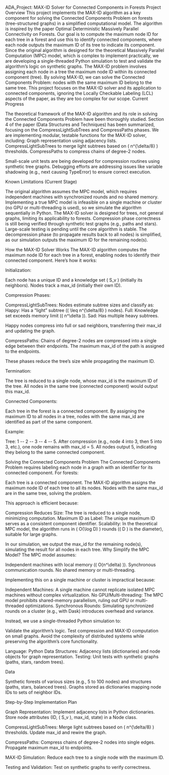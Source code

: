 ADA_Project: MAX-ID Solver for Connected Components in Forests
Project Overview
This project implements the MAX-ID algorithm as a key component for solving the Connected Components Problem on forests (tree-structured graphs) in a simplified computational model. The algorithm is inspired by the paper Optimal Deterministic Massively Parallel Connectivity on Forests. Our goal is to compute the maximum node ID for each tree in a forest and use this to identify connected components, where each node outputs the maximum ID of its tree to indicate its component. Since the original algorithm is designed for the theoretical Massively Parallel Computation (MPC) model, which is complex to implement practically, we are developing a single-threaded Python simulation to test and validate the algorithm’s logic on synthetic graphs.
The MAX-ID problem involves assigning each node in a tree the maximum node ID within its connected component (tree). By solving MAX-ID, we can solve the Connected Components Problem: nodes with the same maximum ID belong to the same tree. This project focuses on the MAX-ID solver and its application to connected components, ignoring the Locally Checkable Labeling (LCL) aspects of the paper, as they are too complex for our scope.
Current Progress

The theoretical framework of the MAX-ID algorithm and its role in solving the Connected Components Problem have been thoroughly studied.
Section 4 of the paper (Data Structures and Techniques) has been summarized, focusing on the CompressLightSubTrees and CompressPaths phases.
We are implementing modular, testable functions for the MAX-ID solver, including:
Graph representation using adjacency lists.
CompressLightSubTrees to merge light subtrees based on ( n^{\delta/8} ) thresholds.
CompressPaths to compress chains of degree-2 nodes.


Small-scale unit tests are being developed for compression routines using synthetic tree graphs.
Debugging efforts are addressing issues like variable shadowing (e.g., next causing TypeError) to ensure correct execution.

Known Limitations (Current Stage)

The original algorithm assumes the MPC model, which requires independent machines with synchronized rounds and no shared memory. Implementing a true MPC model is infeasible on a single machine or cluster (no GPU or multi-threading is used), so we simulate the algorithm sequentially in Python.
The MAX-ID solver is designed for trees, not general graphs, limiting its applicability to forests.
Compression phase correctness is still being verified through synthetic test graphs (e.g., paths and stars).
Large-scale testing is pending until the core algorithm is stable.
The decompression phase (to propagate results back to all nodes) is simplified, as our simulation outputs the maximum ID for the remaining node(s).

How the MAX-ID Solver Works
The MAX-ID algorithm computes the maximum node ID for each tree in a forest, enabling nodes to identify their connected component. Here’s how it works:

Initialization:

Each node has a unique ID and a knowledge set ( S_v ) (initially its neighbors).
Nodes track a max_id (initially their own ID).


Compression Phases:

CompressLightSubTrees:
Nodes estimate subtree sizes and classify as:
Happy: Has a “light” subtree (( \leq n^{\delta/8} ) nodes).
Full: Knowledge set exceeds memory limit (( n^\delta )).
Sad: Has multiple heavy subtrees.


Happy nodes compress into full or sad neighbors, transferring their max_id and updating the graph.


CompressPaths:
Chains of degree-2 nodes are compressed into a single edge between their endpoints.
The maximum max_id of the path is assigned to the endpoints.


These phases reduce the tree’s size while propagating the maximum ID.


Termination:

The tree is reduced to a single node, whose max_id is the maximum ID of the tree.
All nodes in the same tree (connected component) would output this max_id.


Connected Components:

Each tree in the forest is a connected component.
By assigning the maximum ID to all nodes in a tree, nodes with the same max_id are identified as part of the same component.



Example:

Tree: 1 -- 2 -- 3 -- 4 -- 5.
After compression (e.g., node 4 into 3, then 5 into 3, etc.), one node remains with max_id = 5.
All nodes output 5, indicating they belong to the same connected component.

Solving the Connected Components Problem
The Connected Components Problem requires labeling each node in a graph with an identifier for its connected component. For forests:

Each tree is a connected component.
The MAX-ID algorithm assigns the maximum node ID of each tree to all its nodes.
Nodes with the same max_id are in the same tree, solving the problem.

This approach is efficient because:

Compression Reduces Size: The tree is reduced to a single node, minimizing computation.
Maximum ID as Label: The unique maximum ID serves as a consistent component identifier.
Scalability: In the theoretical MPC model, the algorithm runs in ( O(\log D) ) rounds (( D ) is the diameter), suitable for large graphs.

In our simulation, we output the max_id for the remaining node(s), simulating the result for all nodes in each tree.
Why Simplify the MPC Model?
The MPC model assumes:

Independent machines with local memory (( O(n^\delta) )).
Synchronous communication rounds.
No shared memory or multi-threading.

Implementing this on a single machine or cluster is impractical because:

Independent Machines: A single machine cannot replicate isolated MPC machines without complex virtualization.
No GPU/Multi-threading: The MPC model prohibits shared-memory parallelism, ruling out GPU or multi-threaded optimizations.
Synchronous Rounds: Simulating synchronized rounds on a cluster (e.g., with Dask) introduces overhead and variance.

Instead, we use a single-threaded Python simulation to:

Validate the algorithm’s logic.
Test compression and MAX-ID computation on small graphs.
Avoid the complexity of distributed systems while preserving the algorithm’s core functionality.

Language: Python
Data Structures: Adjacency lists (dictionaries) and node objects for graph representation.
Testing: Unit tests with synthetic graphs (paths, stars, random trees).

Data

Synthetic forests of various sizes (e.g., 5 to 100 nodes) and structures (paths, stars, balanced trees).
Graphs stored as dictionaries mapping node IDs to sets of neighbor IDs.

Step-by-Step Implementation Plan

Graph Representation:
Implement adjacency lists in Python dictionaries.
Store node attributes (ID, ( S_v ), max_id, state) in a Node class.


CompressLightSubTrees:
Merge light subtrees based on ( n^{\delta/8} ) thresholds.
Update max_id and rewire the graph.


CompressPaths:
Compress chains of degree-2 nodes into single edges.
Propagate maximum max_id to endpoints.


MAX-ID Simulation:
Reduce each tree to a single node with the maximum ID.


Testing and Validation:
Test on synthetic graphs to verify correctness.





